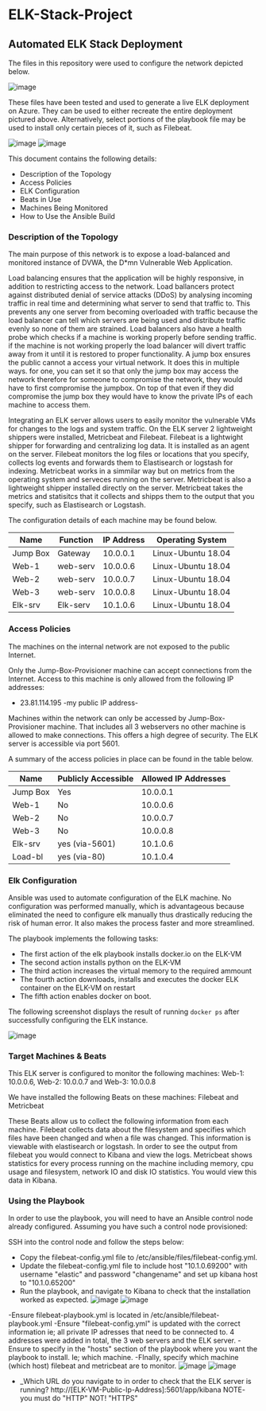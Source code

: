 # ELK-Stack-Project
## Automated ELK Stack Deployment

The files in this repository were used to configure the network depicted below.

![image](https://github.com/UCB-CyberSecurity-Cohort5/elk-stack-project-D-Ellisen/blob/main/Screenshots/Screenshots/Copy%20of%20Untitled%20Diagram.drawio.png)

These files have been tested and used to generate a live ELK deployment on Azure. They can be used to either recreate the entire deployment pictured above. Alternatively, select portions of the playbook file may be used to install only certain pieces of it, such as Filebeat.

  ![image](https://github.com/UCB-CyberSecurity-Cohort5/elk-stack-project-D-Ellisen/blob/main/Screenshots/Screenshots/Screenshot%202-3%20filebeat%20playbook.png)
  ![image](https://github.com/UCB-CyberSecurity-Cohort5/elk-stack-project-D-Ellisen/blob/main/Screenshots/Screenshots/Screenshot%202-6%20metricbeat%20playbook.png)

This document contains the following details:
- Description of the Topology
- Access Policies
- ELK Configuration
- Beats in Use
- Machines Being Monitored
- How to Use the Ansible Build


### Description of the Topology

The main purpose of this network is to expose a load-balanced and monitored instance of DVWA, the D*mn Vulnerable Web Application.

Load balancing ensures that the application will be highly responsive, in addition to restricting access to the network.
Load ballancers protect against distributed denial of service attacks (DDoS) by analysing incoming traffic in real time and
determining what server to send that traffic to. This prevents any one server from becoming overloaded with traffic because the
load balancer can tell which servers are being used and distribute traffic evenly so none of them are strained. Load balancers 
also have a health probe which checks if a machine is working properly before sending traffic. if the machine is not working properly 
the load balancer will divert traffic away from it until it is restored to proper functionality. A jump box ensures the public cannot a
access your virtual network. It does this in multiple ways. for one, you can set it so that only the jump box may access the network 
therefore for someone to compromise the network, they would have to first compromise the jumpbox. On top of that even if they did 
compromise the jump box they would have to know the private IPs of each machine to access them. 

Integrating an ELK server allows users to easily monitor the vulnerable VMs for changes to the logs and system traffic. On the ELK server 2 lightweight shippers were installed, Metricbeat and Filebeat. Filebeat is a lightwight shipper for forwarding and centralizing log data. It is installed as an agent on the server. Filebeat monitors the log files or locations that you specify, collects log events and forwards them to Elastisearch or logstash for indexing. Metricbeat works in a simmilar way but on metrics from the operating system and serveces running on the server. Metricbeat is also a lightweight shipper installed directly on the server. Metricbeat takes the metrics and statisitcs that it collects and shipps them to the output that you specify, such as Elastisearch or Logstash. 

The configuration details of each machine may be found below.


| Name     | Function | IP Address | Operating System |
|----------|----------|------------|------------------|
| Jump Box | Gateway  | 10.0.0.1   | Linux-Ubuntu 18.04|
| Web-1    | web-serv | 10.0.0.6   | Linux-Ubuntu 18.04|
| Web-2    | web-serv | 10.0.0.7   | Linux-Ubuntu 18.04|
| Web-3    | web-serv | 10.0.0.8   | Linux-Ubuntu 18.04|
| Elk-srv  | Elk-serv | 10.1.0.6   | Linux-Ubuntu 18.04|

### Access Policies

The machines on the internal network are not exposed to the public Internet. 

Only the Jump-Box-Provisioner machine can accept connections from the Internet. Access to this machine is only allowed from the following IP addresses:
- 23.81.114.195 -my public IP address- 

Machines within the network can only be accessed by Jump-Box-Provisioner machine.
That includes all 3 webservers no other machine is allowed to make connections. This offers a high degree of security. The ELK server is accessible via port 5601. 

A summary of the access policies in place can be found in the table below.

| Name     | Publicly Accessible | Allowed IP Addresses |
|----------|---------------------|----------------------|
| Jump Box | Yes                 | 10.0.0.1             |
| Web-1    | No                  | 10.0.0.6             |
| Web-2    | No                  | 10.0.0.7             |
| Web-3    | No                  | 10.0.0.8             |
| Elk-srv  | yes (via-5601)      | 10.1.0.6             |
| Load-bl  | yes (via-80)        | 10.1.0.4             |


### Elk Configuration

Ansible was used to automate configuration of the ELK machine. No configuration was performed manually, which is advantageous because eliminated the need 
to configure elk manually thus drastically reducing the risk of human error. It also makes the process faster and more streamlined. 

The playbook implements the following tasks:
- The first action of the elk playbook installs docker.io on the ELK-VM 
- The second action installs python on the ELK-VM
- The third action increases the virtual memory to the required ammount 
- The fourth action downloads, installs and executes the docker ELK container on the ELK-VM on restart
- The fifth action enables docker on boot.

The following screenshot displays the result of running `docker ps` after successfully configuring the ELK instance.

![image](https://github.com/UCB-CyberSecurity-Cohort5/elk-stack-project-D-Ellisen/blob/main/Screenshots/Screenshots/Screenshot%201-13%20sudo%20docker%20ps%20to%20verify%20container%20is%20running%20on%20elk%20server.png) 

### Target Machines & Beats
This ELK server is configured to monitor the following machines: 
Web-1: 10.0.0.6, Web-2: 10.0.0.7 and Web-3: 10.0.0.8 

We have installed the following Beats on these machines:
Filebeat and Metricbeat

These Beats allow us to collect the following information from each machine.
Filebeat collects data about the filesystem and specifies which files have been changed and when a file was changed. This information is viewable
with elastisearch or logstash. In order to see the output from filebeat you would connect to Kibana and view the logs. Metricbeat shows statistics 
for every process running on the machine including memory, cpu usage and filesystem, network IO and disk IO statistics. You would view this data in Kibana.

### Using the Playbook
In order to use the playbook, you will need to have an Ansible control node already configured. Assuming you have such a control node provisioned: 

SSH into the control node and follow the steps below:
- Copy the filebeat-config.yml file to /etc/ansible/files/filebeat-config.yml.
- Update the filebeat-config.yml file to include host "10.1.0.69200" with username "elastic" and
password "changename" and set up kibana host to "10.1.0.65200" 
- Run the playbook, and navigate to Kibana to check that the installation worked as expected.
![image](https://github.com/UCB-CyberSecurity-Cohort5/elk-stack-project-D-Ellisen/blob/main/Screenshots/Screenshots/Screenshot%202-6%20DATA%20SUCCESSFULLY%20RECIEVED%20(screenshot%20what%20you%20see%20before%20proceeding).png)
![image](https://github.com/UCB-CyberSecurity-Cohort5/elk-stack-project-D-Ellisen/blob/main/Screenshots/Screenshots/Screenshot%202-7%20metricbeat%20success.png)

 
-Ensure filebeat-playbook.yml is located in /etc/ansible/filebeat-playbook.yml
-Ensure "filebeat-config.yml" is updated with the correct information ie; all private IP adresses that need to be connected to. 4 addresses were added in total, the 3 web servers and the ELK server. 
-Ensure to specify in the "hosts" section of the playbook where you want the playbook to install. Ie; which machine. 
-FInally, specify which machine (which host) filebeat and metricbeat are to monitor.
![image](https://github.com/UCB-CyberSecurity-Cohort5/elk-stack-project-D-Ellisen/blob/main/Screenshots/Screenshots/FIlebeat%20config.png)
![image](https://github.com/UCB-CyberSecurity-Cohort5/elk-stack-project-D-Ellisen/blob/main/Screenshots/Screenshots/hosts-screenshot.png)


- _Which URL do you navigate to in order to check that the ELK server is running?
http://[ELK-VM-Public-Ip-Address]:5601/app/kibana NOTE- you must do "HTTP" NOT! "HTTPS" 


